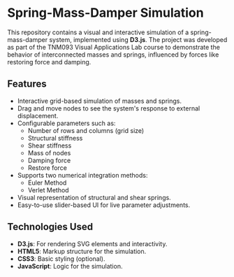 # Spring-Mass-Damper Simulation

This repository contains a visual and interactive simulation of a spring-mass-damper system, implemented using **D3.js**. The project was developed as part of the TNM093 Visual Applications Lab course to demonstrate the behavior of interconnected masses and springs, influenced by forces like restoring force and damping.

## Features

- Interactive grid-based simulation of masses and springs.
- Drag and move nodes to see the system's response to external displacement.
- Configurable parameters such as:
  - Number of rows and columns (grid size)
  - Structural stiffness
  - Shear stiffness
  - Mass of nodes
  - Damping force
  - Restore force
- Supports two numerical integration methods:
  - Euler Method
  - Verlet Method
- Visual representation of structural and shear springs.
- Easy-to-use slider-based UI for live parameter adjustments.

## Technologies Used

- **D3.js**: For rendering SVG elements and interactivity.
- **HTML5**: Markup structure for the simulation.
- **CSS3**: Basic styling (optional).
- **JavaScript**: Logic for the simulation.
